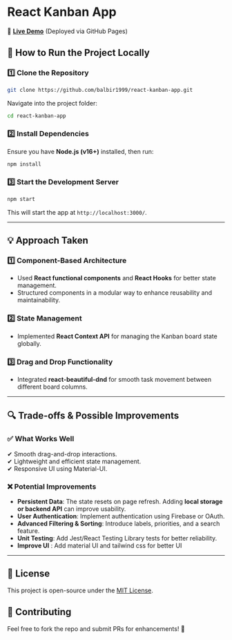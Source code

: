 # React Kanban App

🚀 **[Live Demo](https://balbir1999.github.io/react-kanban-app/)** (Deployed via GitHub Pages)

## 🚀 How to Run the Project Locally

### 1️⃣ Clone the Repository
```sh
git clone https://github.com/balbir1999/react-kanban-app.git
```
Navigate into the project folder:
```sh
cd react-kanban-app
```

### 2️⃣ Install Dependencies
Ensure you have **Node.js (v16+)** installed, then run:
```sh
npm install
```

### 3️⃣ Start the Development Server
```sh
npm start
```
This will start the app at `http://localhost:3000/`.

---

## 💡 Approach Taken

### **1️⃣ Component-Based Architecture**
- Used **React functional components** and **React Hooks** for better state management.
- Structured components in a modular way to enhance reusability and maintainability.

### **2️⃣ State Management**
- Implemented **React Context API** for managing the Kanban board state globally.

### **3️⃣ Drag and Drop Functionality**
- Integrated **react-beautiful-dnd** for smooth task movement between different board columns.

---

## 🔍 Trade-offs & Possible Improvements

### ✅ **What Works Well**
✔ Smooth drag-and-drop interactions.  
✔ Lightweight and efficient state management.  
✔ Responsive UI using Material-UI.  

### ❌ **Potential Improvements**
- **Persistent Data**: The state resets on page refresh. Adding **local storage or backend API** can improve usability.
- **User Authentication**: Implement authentication using Firebase or OAuth.
- **Advanced Filtering & Sorting**: Introduce labels, priorities, and a search feature.
- **Unit Testing**: Add Jest/React Testing Library tests for better reliability.
- **Improve UI** : Add material UI and tailwind css for better UI

---

## 📜 License
This project is open-source under the [MIT License](LICENSE).

## 🙌 Contributing
Feel free to fork the repo and submit PRs for enhancements! 🎉

